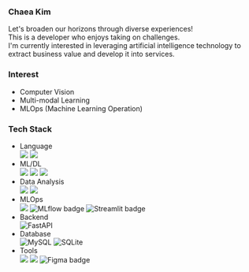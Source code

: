 ### **Chaea Kim** 
Let's broaden our horizons through diverse experiences!  
This is a developer who enjoys taking on challenges.  
I'm currently interested in leveraging artificial intelligence technology to extract business value and develop it into services.

### **Interest**
- Computer Vision
- Multi-modal Learning
- MLOps (Machine Learning Operation)

  
### **Tech Stack**
- Language  
<img src="https://img.shields.io/badge/Python-3776AB?style=flat-square&logo=Python&logoColor=white"/> <img src="https://img.shields.io/badge/C-A8B9CC?style=flat-square&logo=C&logoColor=white"/>
- ML/DL  
<img src="https://img.shields.io/badge/PyTorch-EE4C2C?style=flat-square&logo=PyTorch&logoColor=white"/> <img src="https://img.shields.io/badge/scikit_learn-F7931E?style=flat-square&logo=scikit-learn&logoColor=white"/> <img src="https://img.shields.io/badge/TensorFlow-FF6F00?style=flat-square&logo=TensorFlow&logoColor=white"/>
- Data Analysis  
<img src="https://img.shields.io/badge/OpenCV-5C3EE8?style=flat-square&logo=OpenCV&logoColor=white"/> <img src="https://img.shields.io/badge/Pandas-150458?style=flat-square&logo=Pandas&logoColor=white"/>
- MLOps  
<img src="https://img.shields.io/badge/WandB-FFBE00?style=flat-square&logo=weightsandbiases&logoColor=white"/> <img src="https://img.shields.io/badge/MLflow-0194E2?style=flat-square&logo=MLflow&logoColor=white" alt="MLflow badge"> <img src="https://img.shields.io/badge/Streamlit-FF4B4B?style=flat-square&logo=Streamlit&logoColor=white" alt="Streamlit badge">
- Backend  
![FastAPI](https://img.shields.io/badge/FastAPI-009688?style=flat-square&logo=FastAPI&logoColor=white)
- Database  
![MySQL](https://img.shields.io/badge/MySQL-4479A1?style=flat-square&logo=MySQL&logoColor=white)
![SQLite](https://img.shields.io/badge/SQLite-003B57?style=flat-square&logo=SQLite&logoColor=white)
- Tools  
<img src="https://img.shields.io/badge/git-F05032?style=flat-square&logo=git&logoColor=white"> <img src="https://img.shields.io/badge/Docker-2496ED?style=flat-square&logo=Docker&logoColor=white"/> <img src="https://img.shields.io/badge/Figma-F24E1E?style=flat-square&logo=Figma&logoColor=white" alt="Figma badge"> 

